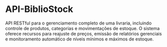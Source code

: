 # API-BiblioStock
API RESTful para o gerenciamento completo de uma livraria, incluindo controle de produtos, categorias e movimentações de estoque. O sistema oferece recursos para reajuste de preços, emissão de relatórios gerenciais e monitoramento automático de níveis mínimos e máximos de estoque.
